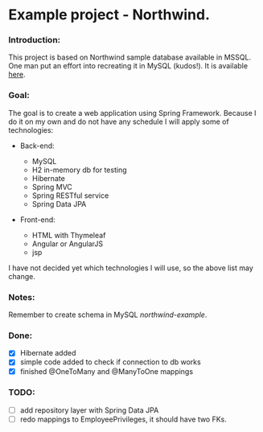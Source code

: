 # Example project - Northwind.

### Introduction:
This project is based on Northwind sample database available in MSSQL. 
One man put an effort into recreating it in MySQL (kudos!). It is available [here](https://github.com/dalers/mywind).

### Goal:
The goal is to create a web application using Spring Framework. 
Because I do it on my own and do not have any schedule I will apply some of technologies:
  - Back-end:
      - MySQL
      - H2 in-memory db for testing
      - Hibernate
      - Spring MVC
      - Spring RESTful service
      - Spring Data JPA
      
  - Front-end:
      - HTML with Thymeleaf
      - Angular or AngularJS
      - jsp

I have not decided yet which technologies I will use, so the above list may change.

### Notes:
Remember to create schema in MySQL *northwind-example*.

### Done:
- [x] Hibernate added
- [x] simple code added to check if connection to db works
- [x] finished @OneToMany and @ManyToOne mappings

### TODO:

- [ ] add repository layer with Spring Data JPA
- [ ] redo mappings to EmployeePrivileges, it should have two FKs. 
